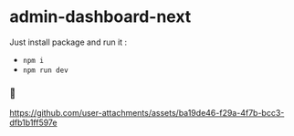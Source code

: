 # admin-dashboard-next

Just install package and run it :
- `npm i `
- `npm run dev`
  
### 🙅
https://github.com/user-attachments/assets/ba19de46-f29a-4f7b-bcc3-dfb1b1ff597e

